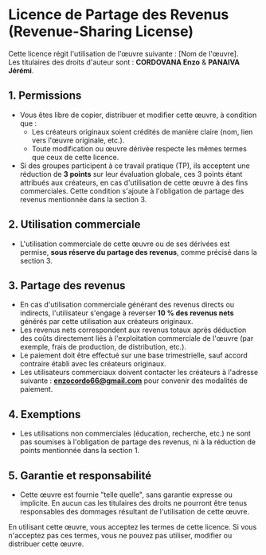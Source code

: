 # Licence de Partage des Revenus (Revenue-Sharing License)

Cette licence régit l'utilisation de l'œuvre suivante : [Nom de l'œuvre].  
Les titulaires des droits d'auteur sont : **CORDOVANA Enzo** & **PANAIVA Jérémi**.

## 1. Permissions
- Vous êtes libre de copier, distribuer et modifier cette œuvre, à condition que :
  - Les créateurs originaux soient crédités de manière claire (nom, lien vers l'œuvre originale, etc.).
  - Toute modification ou œuvre dérivée respecte les mêmes termes que ceux de cette licence.
- Si des groupes participent à ce travail pratique (TP), ils acceptent une réduction de **3 points** sur leur évaluation globale, ces 3 points étant attribués aux créateurs, en cas d'utilisation de cette œuvre à des fins commerciales. Cette condition s'ajoute à l'obligation de partage des revenus mentionnée dans la section 3.

## 2. Utilisation commerciale
- L'utilisation commerciale de cette œuvre ou de ses dérivées est permise, **sous réserve du partage des revenus**, comme précisé dans la section 3.

## 3. Partage des revenus
- En cas d'utilisation commerciale générant des revenus directs ou indirects, l'utilisateur s'engage à reverser **10 % des revenus nets** générés par cette utilisation aux créateurs originaux.
- Les revenus nets correspondent aux revenus totaux après déduction des coûts directement liés à l'exploitation commerciale de l'œuvre (par exemple, frais de production, de distribution, etc.).
- Le paiement doit être effectué sur une base trimestrielle, sauf accord contraire établi avec les créateurs originaux.
- Les utilisateurs commerciaux doivent contacter les créateurs à l'adresse suivante : **enzocordo66@gmail.com** pour convenir des modalités de paiement.

## 4. Exemptions
- Les utilisations non commerciales (éducation, recherche, etc.) ne sont pas soumises à l'obligation de partage des revenus, ni à la réduction de points mentionnée dans la section 1.

## 5. Garantie et responsabilité
- Cette œuvre est fournie "telle quelle", sans garantie expresse ou implicite. En aucun cas les titulaires des droits ne pourront être tenus responsables des dommages résultant de l'utilisation de cette œuvre.

En utilisant cette œuvre, vous acceptez les termes de cette licence. Si vous n'acceptez pas ces termes, vous ne pouvez pas utiliser, modifier ou distribuer cette œuvre.

